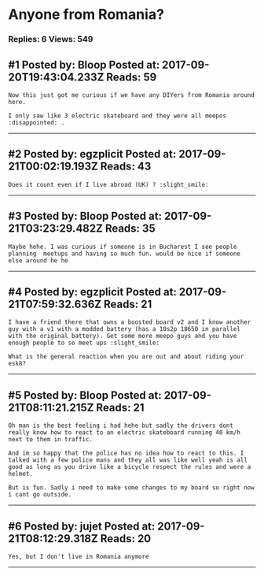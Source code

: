 # Anyone from Romania?

### Replies: 6 Views: 549

## \#1 Posted by: Bloop Posted at: 2017-09-20T19:43:04.233Z Reads: 59

```
Now this just got me curious if we have any DIYers from Romania around here.

I only saw like 3 electric skateboard and they were all meepos :disappointed: .
```

---
## \#2 Posted by: egzplicit Posted at: 2017-09-21T00:02:19.193Z Reads: 43

```
Does it count even if I live abroad (UK) ? :slight_smile:
```

---
## \#3 Posted by: Bloop Posted at: 2017-09-21T03:23:29.482Z Reads: 35

```
Maybe hehe. I was curious if someone is in Bucharest I see people planning  meetups and having so much fun. would be nice if someone else around he he
```

---
## \#4 Posted by: egzplicit Posted at: 2017-09-21T07:59:32.636Z Reads: 21

```
I have a friend there that owns a boosted board v2 and I know another guy with a v1 with a modded battery (has a 10s2p 18650 in parallel with the original battery). Get some more meepo guys and you have enough people to so meet ups :slight_smile:

What is the general reaction when you are out and about riding your esk8?
```

---
## \#5 Posted by: Bloop Posted at: 2017-09-21T08:11:21.215Z Reads: 21

```
Oh man is the best feeling i had hehe but sadly the drivers dont really know how to react to an electric skateboard running 40 km/h next to them in traffic. 

And im so happy that the police has no idea how to react to this. I talked with a few police mans and they all was like well yeah is all good as long as you drive like a bicycle respect the rules and were a helmet.

But is fun. Sadly i need to make some changes to my board so right now i cant go outside.
```

---
## \#6 Posted by: jujet Posted at: 2017-09-21T08:12:29.318Z Reads: 20

```
Yes, but I don't live in Romania anymore
```

---
